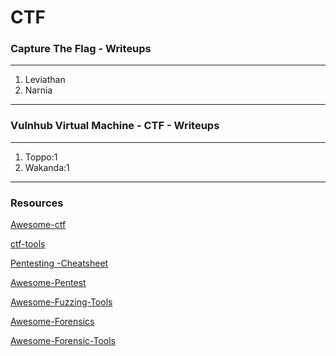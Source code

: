 # CTF
### Capture The Flag - Writeups
******
1. Leviathan
2. Narnia
******
### Vulnhub Virtual Machine - CTF - Writeups
******
1. Toppo:1
2. Wakanda:1
******
### Resources
[Awesome-ctf](https://apsdehal.in/awesome-ctf/)

[ctf-tools](https://github.com/zardus/ctf-tools)

[Pentesting -Cheatsheet](https://github.com/coreb1t/awesome-pentest-cheat-sheets)

[Awesome-Pentest](https://github.com/enaqx/awesome-pentest)

[Awesome-Fuzzing-Tools](https://github.com/secfigo/Awesome-Fuzzing)

[Awesome-Forensics](https://github.com/cugu/awesome-forensics)

[Awesome-Forensic-Tools](https://github.com/ivbeg/awesome-forensicstools)
